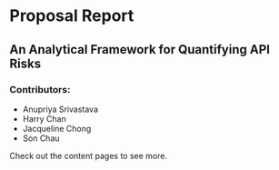 # Proposal Report

## An Analytical Framework for Quantifying API Risks

### Contributors:

- Anupriya Srivastava
- Harry Chan
- Jacqueline Chong
- Son Chau

Check out the content pages to see more.

```{tableofcontents}
```
